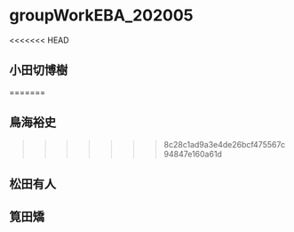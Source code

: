# groupWorkEBA_202005
<<<<<<< HEAD
## 小田切博樹
=======

## 鳥海裕史

>>>>>>> 8c28c1ad9a3e4de26bcf475567c94847e160a61d
## 松田有人

## 筧田矯